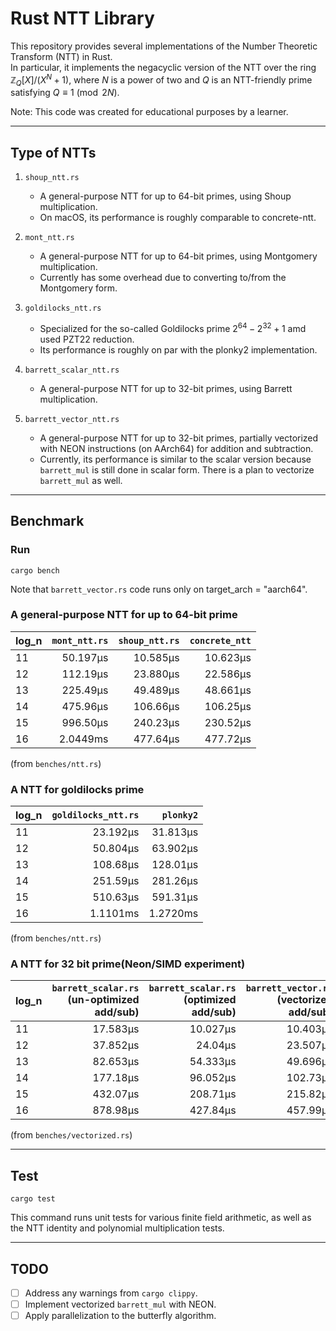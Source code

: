 # Rust NTT Library

This repository provides several implementations of the Number Theoretic Transform (NTT) in Rust.  
In particular, it implements the negacyclic version of the NTT over the ring $\mathbb{Z}_{Q}[X]/\bigl(X^{N} + 1\bigr)$, where $N$ is a power of two and $Q$ is an NTT-friendly prime satisfying $Q \equiv 1 \pmod{2N}$.

Note: This code was created for educational purposes by a learner.

---

## Type of NTTs

1. `shoup_ntt.rs`
   - A general-purpose NTT for up to $64$-bit primes, using Shoup multiplication.  
   - On macOS, its performance is roughly comparable to concrete-ntt.

2. `mont_ntt.rs` 
   - A general-purpose NTT for up to $64$-bit primes, using Montgomery multiplication.  
   - Currently has some overhead due to converting to/from the Montgomery form.

3. `goldilocks_ntt.rs` 
   - Specialized for the so-called Goldilocks prime $2^{64} - 2^{32} + 1$ amd used PZT22 reduction.  
   - Its performance is roughly on par with the plonky2 implementation.

4. `barrett_scalar_ntt.rs` 
   - A general-purpose NTT for up to $32$-bit primes, using Barrett multiplication.

5. `barrett_vector_ntt.rs`
   - A general-purpose NTT for up to $32$-bit primes, partially vectorized with NEON instructions (on AArch64) for addition and subtraction.  
   - Currently, its performance is similar to the scalar version because `barrett_mul` is still done in scalar form. There is a plan to vectorize `barrett_mul` as well.

---

## Benchmark

### Run
```
cargo bench
```
Note that `barrett_vector.rs` code runs only on target_arch = "aarch64".

### A general-purpose NTT for up to 64-bit prime  
| log_n | `mont_ntt.rs`| `shoup_ntt.rs`| `concrete_ntt` |
|-------|----------:|----------:|-------------:|
| 11    | 50.197µs  | 10.585µs  | 10.623µs     |
| 12    | 112.19µs  | 23.880µs  | 22.586µs     |
| 13    | 225.49µs  | 49.489µs  | 48.661µs     |
| 14    | 475.96µs  | 106.66µs  | 106.25µs     |
| 15    | 996.50µs  | 240.23µs  | 230.52µs     |
| 16    | 2.0449ms  | 477.64µs  | 477.72µs     |

(from `benches/ntt.rs`)

### A NTT for goldilocks prime  
| log_n | `goldilocks_ntt.rs` | `plonky2` |
|-------|---------:|----------:|
| 11    | 23.192µs | 31.813µs  |
| 12    | 50.804µs | 63.902µs  |
| 13    | 108.68µs | 128.01µs  |
| 14    | 251.59µs | 281.26µs  |
| 15    | 510.63µs | 591.31µs  |
| 16    | 1.1101ms | 1.2720ms  |

(from `benches/ntt.rs`)

### A NTT for 32 bit prime(Neon/SIMD experiment) 

| log_n | `barrett_scalar.rs` (un-optimized add/sub) | `barrett_scalar.rs` (optimized add/sub) | `barrett_vector.rs` (vectorized add/sub) | `concrete_ntt` |
|-------|-------------------------:|--------------------------:|----------------------:|--------------------:|
| 11    | 17.583µs                | 10.027µs                  | 10.403µs             | 9.5152µs           |
| 12    | 37.852µs                | 24.04µs                   | 23.507µs             | 20.331µs           |
| 13    | 82.653µs                | 54.333µs                  | 49.696µs             | 39.564µs           |
| 14    | 177.18µs                | 96.052µs                  | 102.73µs             | 82.942µs           |
| 15    | 432.07µs                | 208.71µs                  | 215.82µs             | 166.73µs           |
| 16    | 878.98µs                | 427.84µs                  | 457.99µs             | 347.83µs           |

(from `benches/vectorized.rs`)

---

## Test
```
cargo test
```
This command runs unit tests for various finite field arithmetic, as well as the NTT identity and polynomial multiplication tests.

---

## TODO

- [ ] Address any warnings from `cargo clippy`.
- [ ] Implement vectorized `barrett_mul` with NEON.
- [ ] Apply parallelization to the butterfly algorithm.